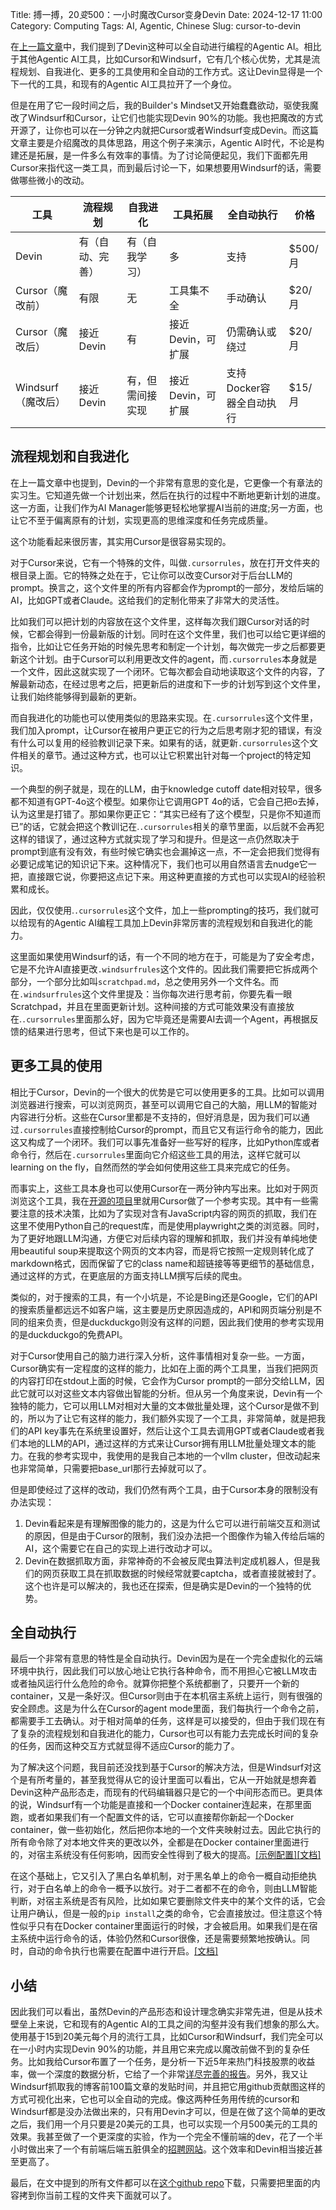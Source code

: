 Title: 搏一搏，$20变$500：一小时魔改Cursor变身Devin
Date: 2024-12-17 11:00
Category: Computing
Tags: AI, Agentic, Chinese
Slug: cursor-to-devin

在[上一篇文章](https://yage.ai/devin-vs-agent-cursor.html)中，我们提到了Devin这种可以全自动进行编程的Agentic AI。相比于其他Agentic AI工具，比如Cursor和Windsurf，它有几个核心优势，尤其是流程规划、自我进化、更多的工具使用和全自动的工作方式。这让Devin显得是一个下一代的工具，和现有的Agentic AI工具拉开了一个身位。

但是在用了它一段时间之后，我的Builder's Mindset又开始蠢蠢欲动，驱使我魔改了Windsurf和Cursor，让它们也能实现Devin 90%的功能。我也把魔改的方式开源了，让你也可以在一分钟之内就把Cursor或者Windsurf变成Devin。而这篇文章主要是介绍魔改的具体思路，用这个例子来演示，Agentic AI时代，不论是构建还是拓展，是一件多么有效率的事情。为了讨论简便起见，我们下面都先用Cursor来指代这一类工具，而到最后讨论一下，如果想要用Windsurf的话，需要做哪些微小的改动。

| 工具                  | 流程规划              | 自我进化        | 工具拓展        | 全自动执行       | 价格         |
|---------------------|---------------------|-------------|--------------|--------------|------------|
| Devin               | 有（自动、完善）        | 有（自我学习）     | 多            | 支持           | $500/月     |
| Cursor（魔改前）     | 有限                 | 无            | 工具集不全        | 手动确认         | $20/月      |
| Cursor（魔改后）     | 接近Devin            | 有          | 接近Devin，可扩展          | 仍需确认或绕过      | $20/月     |
| Windsurf（魔改后）   | 接近Devin       | 有，但需间接实现    | 接近Devin，可扩展 | 支持Docker容器全自动执行 | $15/月  |

## 流程规划和自我进化

在上一篇文章中也提到，Devin的一个非常有意思的变化是，它更像一个有章法的实习生。它知道先做一个计划出来，然后在执行的过程中不断地更新计划的进度。这一方面，让我们作为AI Manager能够更轻松地掌握AI当前的进度;另一方面，也让它不至于偏离原有的计划，实现更高的思维深度和任务完成质量。

这个功能看起来很厉害，其实用Cursor是很容易实现的。

对于Cursor来说，它有一个特殊的文件，叫做`.cursorrules`，放在打开文件夹的根目录上面。它的特殊之处在于，它让你可以改变Cursor对于后台LLM的prompt。换言之，这个文件里的所有内容都会作为prompt的一部分，发给后端的AI，比如GPT或者Claude。这给我们的定制化带来了非常大的灵活性。

比如我们可以把计划的内容放在这个文件里，这样每次我们跟Cursor对话的时候，它都会得到一份最新版的计划。同时在这个文件里，我们也可以给它更详细的指令，比如让它任务开始的时候先思考和制定一个计划，每次做完一步之后都要更新这个计划。由于Cursor可以利用更改文件的agent，而`.cursorrules`本身就是一个文件，因此这就实现了一个闭环。它每次都会自动地读取这个文件的内容，了解最新动态，在经过思考之后，把更新后的进度和下一步的计划写到这个文件里，让我们始终能够得到最新的更新。

而自我进化的功能也可以使用类似的思路来实现。在`.cursorrules`这个文件里，我们加入prompt，让Cursor在被用户更正它的行为之后思考刚才犯的错误，有没有什么可以复用的经验教训记录下来。如果有的话，就更新`.cursorrules`这个文件相关的章节。通过这种方式，也可以让它积累出针对每一个project的特定知识。

一个典型的例子就是，现在的LLM，由于knowledge cutoff date相对较早，很多都不知道有GPT-4o这个模型。如果你让它调用GPT 4o的话，它会自己把o去掉，认为这里是打错了。那如果你更正它：“其实已经有了这个模型，只是你不知道而已”的话，它就会把这个教训记在.`.cursorrules`相关的章节里面，以后就不会再犯这样的错误了，通过这种方式就实现了学习和提升。但是这一点仍然取决于prompt到底有没有效，有些时候它确实也会漏掉这一点，不一定会把我们觉得有必要记成笔记的知识记下来。这种情况下，我们也可以用自然语言去nudge它一把，直接跟它说，你要把这点记下来。用这种更直接的方式也可以实现AI的经验积累和成长。

因此，仅仅使用.`.cursorrules`这个文件，加上一些prompting的技巧，我们就可以给现有的Agentic AI编程工具加上Devin非常厉害的流程规划和自我进化的能力。

这里面如果使用Windsurf的话，有一个不同的地方在于，可能是为了安全考虑，它是不允许AI直接更改`.windsurfrules`这个文件的。因此我们需要把它拆成两个部分，一个部分比如叫`scratchpad.md`，总之使用另外一个文件名。而在`.windsurfrules`这个文件里提及：当你每次进行思考前，你要先看一眼Scratchpad，并且在里面更新计划。这种间接的方式可能效果没有直接放在.`.cursorrules`里面那么好，因为它毕竟还是需要AI去调一个Agent，再根据反馈的结果进行思考，但试下来也是可以工作的。

## 更多工具的使用

相比于Cursor，Devin的一个很大的优势是它可以使用更多的工具。比如可以调用浏览器进行搜索，可以浏览网页，甚至可以调用它自己的大脑，用LLM的智能对内容进行分析。这些在Cursor里都是不支持的，但好消息是，因为我们可以通过`.cursorrules`直接控制给Cursor的prompt，而且它又有运行命令的能力，因此这又构成了一个闭环。我们可以事先准备好一些写好的程序，比如Python库或者命令行，然后在`.cursorrules`里面向它介绍这些工具的用法，这样它就可以learning on the fly，自然而然的学会如何使用这些工具来完成它的任务。

而事实上，这些工具本身也可以使用Cursor在一两分钟内写出来。比如对于网页浏览这个工具，我在[开源的项目](https://github.com/grapeot/devin.cursorrules)里就用Cursor做了一个参考实现。其中有一些需要注意的技术决策，比如为了实现对含有JavaScript内容的网页的抓取，我们在这里不使用Python自己的request库，而是使用playwright之类的浏览器。同时，为了更好地跟LLM沟通，方便它对后续内容的理解和抓取，我们并没有单纯地使用beautiful soup来提取这个网页的文本内容，而是将它按照一定规则转化成了markdown格式，因而保留了它的class name和超链接等等更细节的基础信息，通过这样的方式，在更底层的方面支持LLM撰写后续的爬虫。

类似的，对于搜索的工具，有一个小坑是，不论是Bing还是Google，它们的API的搜索质量都远远不如客户端，这主要是历史原因造成的，API和网页端分别是不同的组来负责，但是duckduckgo则没有这样的问题，因此我们使用的参考实现用的是duckduckgo的免费API。

对于Cursor使用自己的脑力进行深入分析，这件事情相对复杂一些。一方面，Cursor确实有一定程度的这样的能力，比如在上面的两个工具里，当我们把网页的内容打印在stdout上面的时候，它会作为Cursor prompt的一部分交给LLM，因此它就可以对这些文本内容做出智能的分析。但从另一个角度来说，Devin有一个独特的能力，它可以用LLM对相对大量的文本做批量处理，这个Cursor是做不到的，所以为了让它有这样的能力，我们额外实现了一个工具，非常简单，就是把我们的API key事先在系统里设置好，然后让这个工具去调用GPT或者Claude或者我们本地的LLM的API，通过这样的方式来让Cursor拥有用LLM批量处理文本的能力。在我的参考实现中，我使用的是我自己本地的一个vllm cluster，但改动起来也非常简单，只需要把base_url那行去掉就可以了。

但是即使经过了这样的改动，我们仍然有两个工具，由于Cursor本身的限制没有办法实现：

1. Devin看起来是有理解图像的能力的，这是为什么它可以进行前端交互和测试的原因，但是由于Cursor的限制，我们没办法把一个图像作为输入传给后端的AI，这个需要它在自己的实现上进行改动才可以。
2. Devin在数据抓取方面，非常神奇的不会被反爬虫算法判定成机器人，但是我们的网页获取工具在抓取数据的时候经常就要captcha，或者直接就被封了。这个也许是可以解决的，我也还在探索，但是确实是Devin的一个独特的优势。

## 全自动执行

最后一个非常有意思的特性是全自动执行。Devin因为是在一个完全虚拟化的云端环境中执行，因此我们可以放心地让它执行各种命令，而不用担心它被LLM攻击或者抽风运行什么危险的命令。就算你把整个系统都删了，只要开一个新的container，又是一条好汉。但Cursor则由于在本机宿主系统上运行，则有很强的安全顾虑。这是为什么在Cursor的agent mode里面，我们每执行一个命令之前，都需要手工去确认。对于相对简单的任务，这样是可以接受的，但由于我们现在有了复杂的流程规划和自我进化的能力，Cursor也可以有能力去完成长时间的复杂的任务，因而这种交互方式就显得不适应Cursor的能力了。

为了解决这个问题，我目前还没找到基于Cursor的解决方法，但是Windsurf对这个是有所考量的，甚至我觉得从它的设计里面可以看出，它从一开始就是想奔着Devin这种产品形态走，而现有的代码编辑器只是它的一个中间形态而已。更具体的说，Windsurf有一个功能是直接和一个Docker container连起来，在那里面跑，或者如果我们有一个配置文件的话，它可以直接帮你新起一个Docker container，做一些初始化，然后把你本地的一个文件夹映射过去。因此它执行的所有命令除了对本地文件夹的更改以外，全都是在Docker container里面进行的，对宿主系统没有任何影响，因而安全性得到了极大的提高。[[示例配置]](https://github.com/grapeot/devin.cursorrules/blob/master/.devcontainer/devcontainer.json)[[文档]](https://docs.codeium.com/windsurf/advanced#dev-containers-beta)

在这个基础上，它又引入了黑白名单机制，对于黑名单上的命令一概自动拒绝执行，对于白名单上的命令一概予以放行。对于二者都不在的命令，则由LLM智能判断，对宿主系统是否有风险，比如如果它要删除文件夹中的某个文件的话，它会让用户确认，但是一般的`pip install`之类的命令，它会直接放过。但注意这个特性似乎只有在Docker container里面运行的时候，才会被启用。如果我们是在宿主系统中运行命令的话，体验仍然和Cursor很像，还是需要频繁地按确认。同时，自动的命令执行也需要在配置中进行开启。[[文档]](https://docs.codeium.com/windsurf/cascade#terminal-commands)

## 小结

因此我们可以看出，虽然Devin的产品形态和设计理念确实非常先进，但是从技术壁垒上来说，它和现有的Agentic AI的工具之间的沟壑并没有我们想象的那么大。使用基于15到20美元每个月的流行工具，比如Cursor和Windsurf，我们完全可以在一小时内实现Devin 90%的功能，并且用它来完成以魔改前做不到的复杂任务。比如我给Cursor布置了一个任务，是分析一下近5年来热门科技股票的收益率，做一个深度的数据分析，它给了一个非常[详尽完善的报告](https://yage.ai/cursor_stock/)。另外，我又让Windsurf抓取我的博客前100篇文章的发贴时间，并且把它用github贡献图这样的方式可视化出来，它也可以全自动的完成。像这两种任务用传统的cursor和Windsurf都是没办法做出来的，只有用Devin才可以，但是在做了这个简单的更改之后，我们用一个月只要是20美元的工具，也可以实现一个月500美元的工具的效果。我甚至做了一个更深度的实验，作为一个完全不懂前端的dev，花了一个半小时做出来了一个有前端后端五脏俱全的[招聘网站](https://github.com/grapeot/WeiLaiKeJi/)。这个效率和Devin相当接近甚至更高了。

最后，在文中提到的所有文件都可以在[这个github repo](https://github.com/grapeot/devin.cursorrules)下载，只需要把里面的内容拷到你当前工程的文件夹下面就可以了。